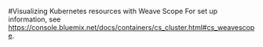 #Visualizing Kubernetes resources with Weave Scope
For set up information, see https://console.bluemix.net/docs/containers/cs_cluster.html#cs_weavescope.
